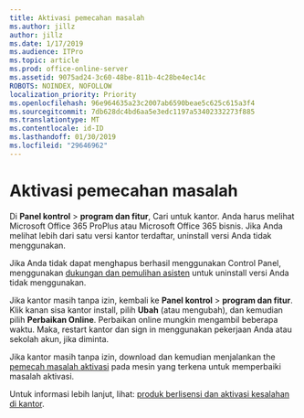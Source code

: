 ```yaml
---
title: Aktivasi pemecahan masalah
ms.author: jillz
author: jillz
ms.date: 1/17/2019
ms.audience: ITPro
ms.topic: article
ms.prod: office-online-server
ms.assetid: 9075ad24-3c60-48be-811b-4c28be4ec14c
ROBOTS: NOINDEX, NOFOLLOW
localization_priority: Priority
ms.openlocfilehash: 96e964635a23c2007ab6590beae5c625c615a3f4
ms.sourcegitcommit: 7db628dc4bd6aa5e3edc1197a53402332273f885
ms.translationtype: MT
ms.contentlocale: id-ID
ms.lasthandoff: 01/30/2019
ms.locfileid: "29646962"
---
```

# <a name="activation-troubleshooting"></a>Aktivasi pemecahan masalah

Di **Panel kontrol** \> **program dan fitur**, Cari untuk kantor. Anda harus melihat Microsoft Office 365 ProPlus atau Microsoft Office 365 bisnis. Jika Anda melihat lebih dari satu versi kantor terdaftar, uninstall versi Anda tidak menggunakan. 
  
Jika Anda tidak dapat menghapus berhasil menggunakan Control Panel, menggunakan [dukungan dan pemulihan asisten](https://aka.ms/SARA-OfficeUninstall-Alchemy) untuk uninstall versi Anda tidak menggunakan. 
  
Jika kantor masih tanpa izin, kembali ke **Panel kontrol** \> **program dan fitur**. Klik kanan sisa kantor install, pilih **Ubah** (atau mengubah), dan kemudian pilih **Perbaikan Online**. Perbaikan online mungkin mengambil beberapa waktu. Maka, restart kantor dan sign in menggunakan pekerjaan Anda atau sekolah akun, jika diminta.
  
Jika kantor masih tanpa izin, download dan kemudian menjalankan the [pemecah masalah aktivasi](https://aka.ms/SARA-OfficeActivation-Alchemy) pada mesin yang terkena untuk memperbaiki masalah aktivasi. 
  
Untuk informasi lebih lanjut, lihat: [produk berlisensi dan aktivasi kesalahan di kantor](https://support.office.com/article/0d23d3c0-c19c-4b2f-9845-5344fedc4380).
